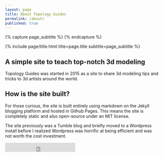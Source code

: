 ```yaml
---
layout: page
title: About Topology Guides
permalink: /about/
published: true
---
```


<div class="page" markdown="1">

{% capture page_subtitle %}
{% endcapture %}

{% include page/title.html title=page.title subtitle=page_subtitle %}

## A simple site to teach top-notch 3d modeling

Topology Guides was started in 2015 as a site to share 3d modeling tips and tricks to 3d artists around the world.

## How is the site built?
For those curious, the site is built entirely using markdown on the Jekyll blogging platform and hosted in Github Pages. This means the site is completely static and also open-source under an MIT license.

The site previously was a Tumble blog and briefly moved to a Wordpress install before I realized Wordpress was horrific at being efficient and was not worth the cost investment.

<iframe src="https://ghbtns.com/github-btn.html?user=topologyguides&type=follow&count=true&size=large" frameborder="0" scrolling="0" width="230" height="30" title="GitHub"></iframe>

</div>
